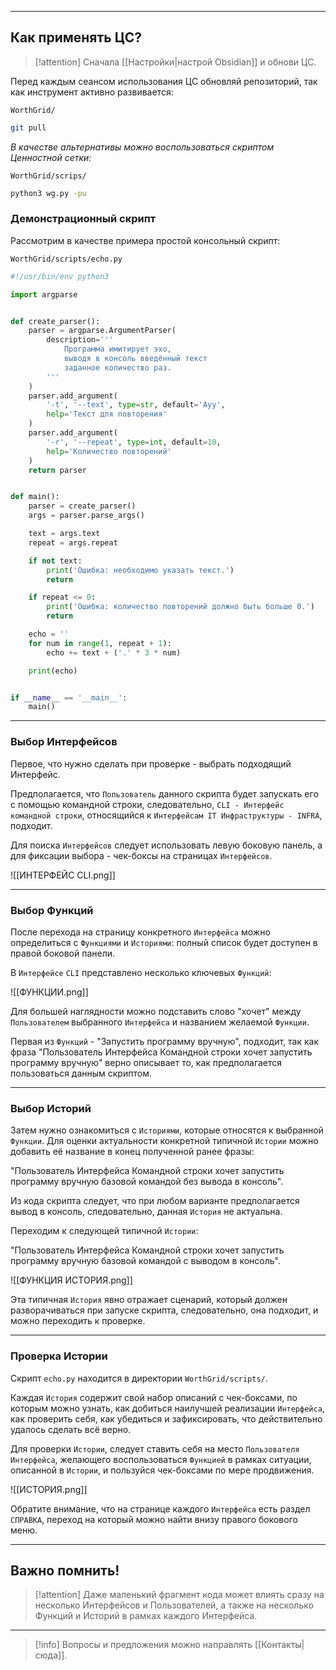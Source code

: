 ***
## Как применять ЦС?

> [!attention]
> Сначала [[Настройки|настрой Obsidian]] и обнови ЦС.

Перед каждым сеансом использования ЦС обновляй репозиторий, так как инструмент активно развивается:

`WorthGrid/`
```sh
git pull
```

_В качестве альтернативы можно воспользоваться скриптом Ценностной сетки:_

`WorthGrid/scrips/`
```sh
python3 wg.py -pu
```

### Демонстрационный скрипт

Рассмотрим в качестве примера простой консольный скрипт:

`WorthGrid/scripts/echo.py`
```python
#!/usr/bin/env python3

import argparse


def create_parser():
    parser = argparse.ArgumentParser(
        description='''
            Программа имитирует эхо,
            выводя в консоль введённый текст
            заданное количество раз.
        '''
    )
    parser.add_argument(
        '-t', '--text', type=str, default='Ауу',
        help='Текст для повторения'
    )
    parser.add_argument(
        '-r', '--repeat', type=int, default=10,
        help='Количество повторений'
    )
    return parser


def main():
    parser = create_parser()
    args = parser.parse_args()

    text = args.text
    repeat = args.repeat

    if not text:
        print('Ошибка: необходимо указать текст.')
        return

    if repeat <= 0:
        print('Ошибка: количество повторений должно быть больше 0.')
        return

    echo = ''
    for num in range(1, repeat + 1):
        echo += text + ('.' * 3 * num)

    print(echo)


if __name__ == '__main__':
    main()

```
***
### Выбор Интерфейсов

Первое, что нужно сделать при проверке - выбрать подходящий Интерфейс.

Предполагается, что `Пользователь` данного скрипта будет запускать его с помощью командной строки, следовательно, `CLI - Интерфейс командной строки`, относящийся к `Интерфейсам IT Инфраструктуры - INFRA`, подходит.

Для поиска `Интерфейсов` следует использовать левую боковую панель, а для фиксации выбора - чек-боксы на страницах `Интерфейсов`.

![[ИНТЕРФЕЙС CLI.png]]
***
### Выбор Функций

После перехода на страницу конкретного `Интерфейса` можно определиться с `Функциями` и `Историями`: полный список будет доступен в правой боковой панели.

В `Интерфейсе` `CLI` представлено несколько ключевых `Функций`:

![[ФУНКЦИИ.png]]

Для большей наглядности можно подставить слово "хочет" между `Пользователем` выбранного `Интерфейса` и названием желаемой `Функции`.

Первая из `Функций` - "Запустить программу вручную", подходит, так как фраза "Пользователь Интерфейса Командной строки хочет запустить программу вручную" верно описывает то, как предполагается пользоваться данным скриптом.
***
### Выбор Историй

Затем нужно ознакомиться с `Историями`, которые относятся к выбранной `Функции`. Для оценки актуальности конкретной типичной `Истории` можно добавить её название в конец полученной ранее фразы:

"Пользователь Интерфейса Командной строки хочет запустить программу вручную базовой командой без вывода в консоль".

Из кода скрипта следует, что при любом варианте предполагается вывод в консоль, следовательно, данная `История` не актуальна.

Переходим к следующей типичной `Истории`:

"Пользователь Интерфейса Командной строки хочет запустить программу вручную базовой командой с выводом в консоль".

![[ФУНКЦИЯ ИСТОРИЯ.png]]

Эта типичная `История` явно отражает сценарий, который должен разворачиваться при запуске скрипта, следовательно, она подходит, и можно переходить к проверке.
***
### Проверка Истории

Скрипт `echo.py` находится в директории  `WorthGrid/scripts/`.

Каждая `История` содержит свой набор описаний с чек-боксами, по которым можно узнать, как добиться наилучшей реализации `Интерфейса`, как проверить себя, как убедиться и зафиксировать, что действительно удалось сделать всё верно.

Для проверки `Истории`, следует ставить себя на место `Пользователя` `Интерфейса`, желающего воспользоваться `Функцией` в рамках ситуации, описанной в `Истории`, и пользуйся чек-боксами по мере продвижения.

![[ИСТОРИЯ.png]]

Обратите внимание, что на странице каждого `Интерфейса` есть раздел `СПРАВКА`, переход на который можно найти внизу правого бокового меню.
***
## Важно помнить!

> [!attention]
> Даже маленький фрагмент кода может влиять сразу на несколько Интерфейсов и  Пользователей, а также на несколько Функций и Историй в рамках каждого Интерфейса.

***
> [!info]
> Вопросы и предложения можно направлять [[Контакты|сюда]].
